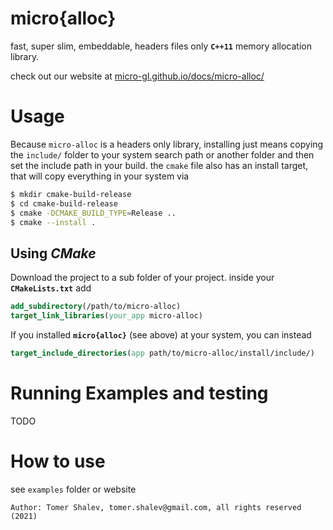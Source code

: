 # micro{alloc}

fast, super slim, embeddable, headers files only **`C++11`** memory allocation library.

check out our website at [micro-gl.github.io/docs/micro-alloc/](micro-gl.github.io/docs/micro-alloc)

# Usage
Because `micro-alloc` is a headers only library, installing just means copying the `include/`
folder to your system search path or another folder and then set the include path in your build.
the `cmake` file also has an install target, that will copy everything in your system via 
```bash
$ mkdir cmake-build-release
$ cd cmake-build-release
$ cmake -DCMAKE_BUILD_TYPE=Release ..
$ cmake --install .
```

## Using *CMake*
Download the project to a sub folder of your project. inside your **`CMakeLists.txt`** add
```cmake
add_subdirectory(/path/to/micro-alloc)
target_link_libraries(your_app micro-alloc)
```
If you installed **`micro{alloc}`** (see above) at your system, you can instead
```cmake
target_include_directories(app path/to/micro-alloc/install/include/)
```

# Running Examples and testing
TODO

# How to use
see `examples` folder or website
```text
Author: Tomer Shalev, tomer.shalev@gmail.com, all rights reserved (2021)
```